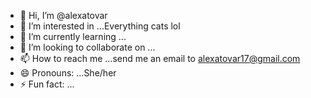 - 👋 Hi, I’m @alexatovar
- 👀 I’m interested in ...Everything cats lol
- 🌱 I’m currently learning ...
- 💞️ I’m looking to collaborate on ...
- 📫 How to reach me ...send me an email to alexatovar17@gmail.com
- 😄 Pronouns: ...She/her
- ⚡ Fun fact: ...

<!---
alexatovar/alexatovar is a ✨ special ✨ repository because its `README.md` (this file) appears on your GitHub profile.
You can click the Preview link to take a look at your changes.
--->
